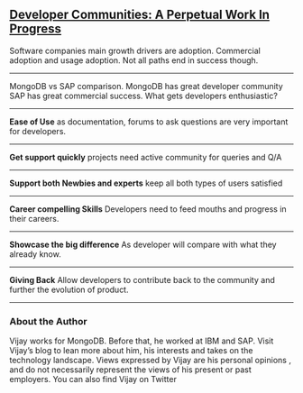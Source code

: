 [Developer Communities: A Perpetual Work In Progress](https://thenewstack.io/developer-communities-a-perpetual-work-in-progress/)
---

Software companies main growth drivers are adoption. Commercial adoption and usage adoption. Not all paths end in success though.

---

MongoDB vs SAP comparison. MongoDB has great developer community SAP has great commercial success. What gets developers enthusiastic?

---

**Ease of Use** as documentation, forums to ask questions are very important for developers.

---

**Get support quickly** projects need active community for queries and Q/A

---

**Support both Newbies and experts** keep all both types of users satisfied

---

**Career compelling Skills** Developers need to feed mouths and progress in their careers.

---

**Showcase the big difference** As developer will compare with what they already know.

---

**Giving Back** Allow developers to contribute back to the community and further the evolution of product.

---

### About the Author

Vijay works for MongoDB. Before that, he worked at IBM and SAP. Visit Vijay’s blog to lean more about him, his interests and takes on the technology landscape. Views expressed by Vijay are his personal opinions , and do not necessarily represent the views of his present or past employers. You can also find Vijay on Twitter 